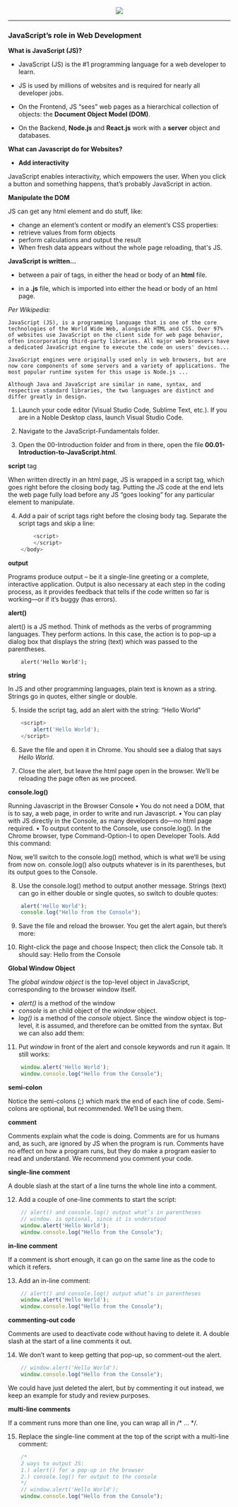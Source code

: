 <!-- ## Lesson 00.01: Intro and Output -->

<p align="center">
<img src="../../images/lessons/ND-JS-lesson-banner-0001.jpg">
</p>

<hr>

### JavaScript’s role in Web Development

**What is JavaScript (JS)?**  
- JavaScript (JS) is the #1 programming language for a web developer to learn.

- JS is used by millions of websites and is required for nearly all developer jobs.

- On the Frontend, JS “sees” web pages as a hierarchical collection of objects: the **Document Object Model (DOM)**.

- On the Backend, **Node.js** and **React.js** work with a **server** object and databases.

**What can Javascript do for Websites?**  

- **Add interactivity** 

JavaScript enables interactivity, which empowers the user. When you click a button and something happens, that’s probably JavaScript in action.

**Manipulate the DOM** 

JS can get any html element and do stuff, like:
- change an element’s content or modify an element’s CSS properties:
- retrieve values from form objects
- perform calculations and output the result
- When fresh data appears without the whole page reloading, that's JS.

**JavaScript is written…**

- between a pair of **<script></script>** tags, in either the head or body of an **html** file.

- in a **.js** file, which is imported into either the head or body of an html page.

*Per Wikipedia:*

    JavaScript (JS), is a programming language that is one of the core technologies of the World Wide Web, alongside HTML and CSS. Over 97% of websites use JavaScript on the client side for web page behavior, often incorporating third-party libraries. All major web browsers have a dedicated JavaScript engine to execute the code on users' devices...

    JavaScript engines were originally used only in web browsers, but are now core components of some servers and a variety of applications. The most popular runtime system for this usage is Node.js ...

    Although Java and JavaScript are similar in name, syntax, and respective standard libraries, the two languages are distinct and differ greatly in design.  


1. Launch your code editor (Visual Studio Code, Sublime Text, etc.). If you are in a Noble Desktop class, launch Visual Studio Code.

2. Navigate to the JavaScript-Fundamentals folder.

3. Open the 00-Introduction folder and from in there, open the file **00.01-Introduction-to-JavaScript.html**.


**script** tag

When written directly in an html page, JS is wrapped in a script tag, which goes right before the closing body tag. Putting the JS code at the end lets the web page  fully load before any JS “goes looking” for any particular element to manipulate.

4. Add a pair of script tags right before the closing body tag. Separate the script tags and skip a line:

```js
        <script>
        </script>
    </body>
```

**output**

Programs produce output – be it a single-line greeting or a complete, interactive application. Output is also necessary at each step in the coding process, as it provides feedback that tells if the code written so far is working—or if it’s buggy (has errors).

**alert()**

alert() is a JS method. Think of methods as the verbs of programming languages. They perform actions. In this case, the action is to pop-up a dialog box that displays the string (text) which was passed to the parentheses. 

```
    alert('Hello World');
```

**string**

In JS and other programming languages, plain text is known as a string. Strings go in quotes, either single or double.

5. Inside the script tag, add an alert with the string: “Hello World"

```js
    <script>
        alert('Hello World');
    </script>
```

6. Save the file and open it in Chrome. You should see a dialog that says *Hello World*. 

7. Close the alert, but leave the html page open in the browser. We’ll be reloading the page often as we proceed.

**console.log()**

Running Javascript in the Browser Console
• You do not need a DOM, that is to say, a web page, in order to write and run Javascript.
• You can play with JS directly in the Console, as many developers do—no html page required.
• To output content to the Console, use console.log().
In the Chrome browser, type Command-Option-I to open Developer Tools.
Add this command:

Now, we’ll switch to the console.log() method, which is what we’ll be using from now on. console.log() also outputs whatever is in its parentheses, but its output goes to the Console.

8. Use the console.log() method to output another message. Strings (text) can go in either double or single quotes, so switch to double quotes:

```js
    alert('Hello World');
    console.log("Hello from the Console");
```

9. Save the file and reload the browser. You get the alert again, but there’s more: 

10. Right-click the page and choose Inspect; then click the Console tab. It should say: Hello from the Console

**Global Window Object**

The *global window object* is the top-level object in JavaScript, corresponding to the browser window itself. 
- *alert()* is a method of the window 
- *console* is an child object of the *window* object.
- *log()* is a method of the *console* object.
Since the window object is top-level, it is assumed, and therefore can be omitted from the syntax. But we can also add them:

11. Put *window* in front of the alert and console keywords and run it again. It still works:

```js
    window.alert('Hello World');
    window.console.log("Hello from the Console");
```

**semi-colon**

Notice the semi-colons (;) which mark the end of each line of code. 
Semi-colons are optional, but recommended. We’ll be using them.

**comment**

Comments explain what the code is doing. Comments are for us humans and, as such, are ignored by JS when the program is run. Comments have no effect on how a program runs, but they do make a program easier to read and understand. We recommend you comment your code.

**single-line comment**

A double slash at the start of a line turns the whole line into a comment. 

12. Add a couple of one-line comments to start the script:

```js
    // alert() and console.log() output what’s in parentheses
    // window. is optional, since it is understood
    window.alert('Hello World');
    window.console.log("Hello from the Console");
```
		
**in-line comment**

If a comment is short enough, it can go on the same line as the code to which it refers. 

13. Add an in-line comment:

```js
    // alert() and console.log() output what’s in parentheses
    window.alert('Hello World');
    window.console.log("Hello from the Console");
```

**commenting-out code**

Comments are used to deactivate code without having to delete it. A double slash at the start of a line comments it out. 

14. We don’t want to keep getting that pop-up, so comment-out the alert.

```js
    // window.alert('Hello World');
    window.console.log("Hello from the Console");
```

We could have just deleted the alert, but by commenting it out instead, we keep an example for study and review purposes.
		
**multi-line comments**

If a comment runs more than one line, you can wrap all in /* … */.  

15. Replace the single-line comment at the top of the script with a multi-line comment:

```js
    /*  
    2 ways to output JS: 
    1.) alert() for a pop-up in the browser
    2.) console.log() for output to the console
    */
    // window.alert('Hello World');
    window.console.log("Hello from the Console");
```



